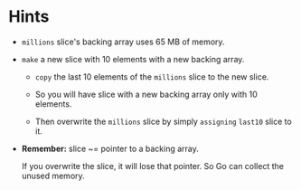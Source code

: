 # Hints

+ `millions` slice's backing array uses 65 MB of memory.

+ `make` a new slice with 10 elements with a new backing array.

  + `copy` the last 10 elements of the `millions` slice to the new slice.

  + So you will have slice with a new backing array only with 10 elements.

  + Then overwrite the `millions` slice by simply `assigning` `last10` slice to it.

+ **Remember:** slice ~= pointer to a backing array.

  If you overwrite the slice, it will lose that
  pointer. So Go can collect the unused memory.

